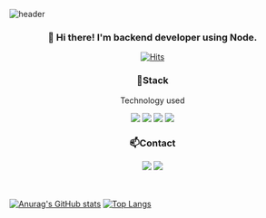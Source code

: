 ![header](https://capsule-render.vercel.app/api?type=waving&color=gradient&height=200&text=DaeseongLee&fontAlign=70&fontAlignY=40&animation=twinkling)

<h3 align=center>👋 Hi there! I'm backend developer using Node. </h3>

<div align=center>
  
[![Hits](https://hits.seeyoufarm.com/api/count/incr/badge.svg?url=https%3A%2F%2Fgithub.com%2FDaeseongLee%2FDaeseongLee&count_bg=%2379C83D&title_bg=%23555555&icon=myspace.svg&icon_color=%23E7E7E7&title=hits&edge_flat=false)](https://hits.seeyoufarm.com)
  
</div>
<h3 align="center">📌Stack</h3>
<p align="center">Technology used</p>
<div align="center">
</img> <img src="https://img.shields.io/badge/JavaScript-FFCD11?style=flat-square&logo=JavaScript&logoColor=white"></img>
<img src="https://img.shields.io/badge/Node-green?style=flat-square&logo=Node.js&logoColor=white"></img> <img src="https://img.shields.io/badge/Mysql-grey?style=flat-square&logo=Mysql&logoColor=white"></img> <img src="https://img.shields.io/badge/Express-4B8BBE?style=flat-square&logo=Express&logoColor=white"></img></div>

<h3 align="center">📫Contact</h3>
<div align="center"><a href="https://devkingstar.tistory.com/"><img src="https://img.shields.io/badge/Blog-20c997?style=flat-square&logo=Blogger&logoColor=white"/></a> <a href="hsl5539@gmail.com"><img src="https://img.shields.io/badge/Gmail-EA4335?style=flat-square&logo=Gmail&logoColor=white&link=mailto:hsl5539@gmail.com"/></a></div>
<br>
<br>

[![Anurag's GitHub stats](https://github-readme-stats.vercel.app/api?username=DaeseongLee&hide=stars,issues&show_icons=true&count_private=true&theme=tokyonight)](https://github.com/anuraghazra/github-readme-stats)
[![Top Langs](https://github-readme-stats.vercel.app/api/top-langs/?username=DaeseongLee&hide=css,jupyter%20notebook,html&exclude_repo=DaeseongLee,DaeseongLee.github.io&layout=compact&langs_count=8)](https://github.com/anuraghazra/github-readme-stats)
